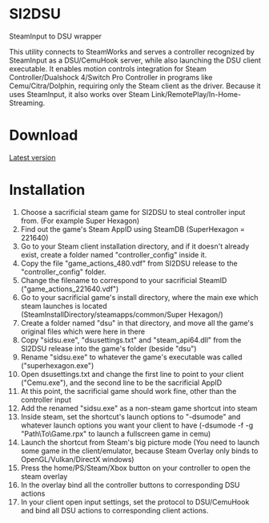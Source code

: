 # SI2DSU
SteamInput to DSU wrapper

This utility connects to SteamWorks and serves a controller recognized by SteamInput as a DSU/CemuHook server, while also launching the DSU client executable.
It enables motion controls integration for Steam Controller/Dualshock 4/Switch Pro Controller in programs like Cemu/Citra/Dolphin, requiring only the Steam client as the driver.
Because it uses SteamInput, it also works over Steam Link/RemotePlay/In-Home-Streaming.

# Download
[Latest version](https://github.com/msxmine/SI2DSU/releases/download/0.2/release.zip)

# Installation

1. Choose a sacrificial steam game for SI2DSU to steal controller input from. (For example Super Hexagon)
2. Find out the game's Steam AppID using SteamDB (SuperHexagon = 221640)
3. Go to your Steam client installation directory, and if it doesn't already exist, create a folder named "controller_config" inside it.
4. Copy the file "game_actions_480.vdf" from SI2DSU release to the "controller_config" folder.
5. Change the filename to correspond to your sacrificial SteamID ("game_actions_221640.vdf")
6. Go to your sacrificial game's install directory, where the main exe which steam launches is located (SteamInstallDirectory/steamapps/common/Super Hexagon/)
7. Create a folder named "dsu" in that directory, and move all the game's original files which were here in there
8. Copy "sidsu.exe", "dsusettings.txt" and "steam_api64.dll" from the SI2DSU release into the game's folder (beside "dsu")
9. Rename "sidsu.exe" to whatever the game's executable was called ("superhexagon.exe")
10. Open dsusettings.txt and change the first line to point to your client ("Cemu.exe"), and the second line to be the sacrificial AppID
11. At this point, the sacrificial game should work fine, other than the controller input
12. Add the renamed "sidsu.exe" as a non-steam game shortcut into steam
13. Inside steam, set the shortcut's launch options to "-dsumode" and whatever launch options you want your client to have (-dsumode -f -g "Path\To\Game.rpx" to launch a fullscreen game in cemu)
14. Launch the shortcut from Steam's big picture mode (You need to launch some game in the client/emulator, because Steam Overlay only binds to OpenGL/Vulkan/DirectX windows)
15. Press the home/PS/Steam/Xbox button on your controller to open the steam overlay
16. In the overlay bind all the controller buttons to corresponding DSU actions
17. In your client open input settings, set the protocol to DSU/CemuHook and bind all DSU actions to corresponding client actions.
